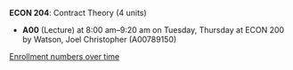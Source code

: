 **ECON 204**: Contract Theory (4 units)

- **A00** (Lecture) at 8:00 am–9:20 am on Tuesday, Thursday at ECON 200 by Watson, Joel Christopher (A00789150)

[Enrollment numbers over time](./ECON204.tsv)
